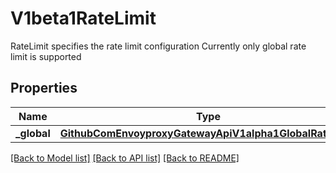 # V1beta1RateLimit

RateLimit specifies the rate limit configuration Currently only global rate limit is supported
## Properties
Name | Type | Description | Notes
------------ | ------------- | ------------- | -------------
**_global** | [**GithubComEnvoyproxyGatewayApiV1alpha1GlobalRateLimit**](GithubComEnvoyproxyGatewayApiV1alpha1GlobalRateLimit.md) |  | 

[[Back to Model list]](../README.md#documentation-for-models) [[Back to API list]](../README.md#documentation-for-api-endpoints) [[Back to README]](../README.md)


